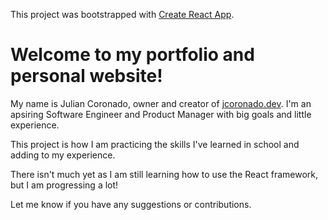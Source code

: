 This project was bootstrapped with [Create React App](https://github.com/facebook/create-react-app).

# Welcome to my portfolio and personal website!
My name is Julian Coronado, owner and creator of [jcoronado.dev](https://jcoronado.dev).
I'm an apsiring Software Engineer and Product Manager with big goals and little experience.

This project is how I am practicing the skills I've learned in school and adding to my experience.

There isn't much yet as I am still learning how to use the React framework, but I am progressing a lot!

Let me know if you have any suggestions or contributions. 
